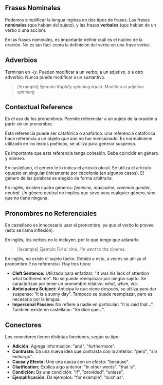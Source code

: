 ## Frases Nominales

Podemos simplificar la lengua inglesa en dos tipos de frases. Las frases **nominales** (que hablan del sujeto), y las frases **verbales** (que hablan de un verbo o una acción).

En las frases nominales, es importante definir cuál es el núcleo de la oración. No es tan fácil como la definición del verbo en una frase verbal.

## Adverbios

Terminan en *-ly*. Pueden modificar a un verbo, a un adjetivo, o a otro adverbio. Nunca puede modificar a un sustantivo.

> [!example] Ejemplo
> *Rapidly spinning liquid*. Modifica al adjetivo *spinning*.

## Contextual Reference

Es el uso de los pronombres. Permite referenciar a un sujeto de la oración a partir de un pronombre.

Esta referencia puede ser catafórica o anafórica. Una referencia catafórica hace referencia a un objeto que aún no fue mencionado. Es normalmente utilizado en los textos poéticos, se utiliza para generar suspenso.

Es importante que esta referencia tenga cohesión. Debe coincidir en género y número.

En castellano, el género te lo indica el artículo plural. Se utiliza el artículo opuesto en singular únicamente por cacofonía (en algunos casos). El género de las palabras es elegido de forma arbitraria.

En inglés, existen cuatro géneros: *feminine*, *masculine*, *common gender*, *neutral*. Un género neutral no implica que sirve para cualquier género, sino que no tiene ninguna.

## Pronombres no Referenciales

En castellano es innecesario usar el pronombre, ya que el verbo lo provee (esto se llama inflexión).

En inglés, los verbos no lo incluyen, por lo que tengo que aclararlo

> [!example] Ejemplo
> *Fui* al cine, *He went* to the cinema.

En inglés, no existe el sujeto tácito. Debido a esto, a veces se utiliza el pronombre *it* no referencial. Hay tres tipos:

- **Cleft Sentence:** Utilizado para enfatizar: "It was his lack of attention what bothered me". No se puede reemplazar por ningún sujeto. Se caracterizan por tener un pronombre relativo: *what*, *when*, *etc.*
- **Anticipatory Subject:** Anticipa lo que viene después, se utiliza para dar suspenso: "It is a sunny day". Tampoco se puede reemplazar, pero es necesario por la lengua.
- **Impersonal Passive:** No refiere a nadie en particular: "It is said that...". También existe en castellano: "Se dice que...".

## Conectores

Los conectores tienen distintas funciones, según su tipo:

- **Adición:** Agrega información: "and", "furthermore".
- **Contraste:** Da una nueva idea que contrasta con la anterior: "pero", "sin embargo".
- **Causa y Efecto:** Une una causa con un efecto: "because".
- **Clarification:** Explica algo anterior: "in other words", "that is".
- **Condición:** Da una condición: "if", "provided", "unless".
- **Ejemplificación:** Da ejemplos: "for example", "such as".
